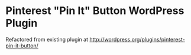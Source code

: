 Pinterest "Pin It" Button WordPress Plugin
==========================================

Refactored from existing plugin at http://wordpress.org/plugins/pinterest-pin-it-button/
